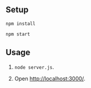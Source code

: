 
Setup
---

```
npm install
```

```
npm start
```



Usage
---

1. `node server.js`.

2. Open [http://localhost:3000/](http://localhost:3000/).




